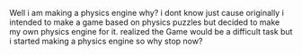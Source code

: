 Well i am making a physics engine why? i dont know just cause originally i intended to make a game based on physics puzzles but decided to make my own physics engine for it.
realized the Game would be a difficult task but i started making a physics engine so why stop now? 
